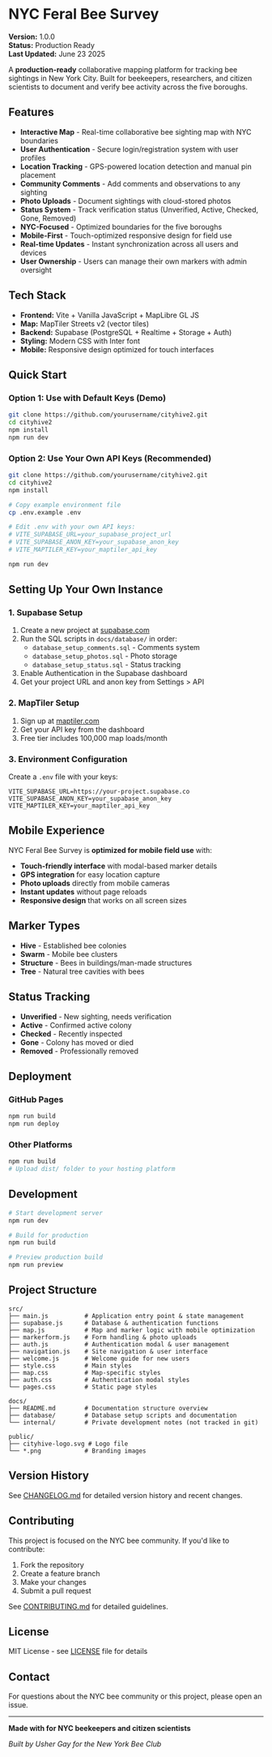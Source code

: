 # NYC Feral Bee Survey

**Version:** 1.0.0  
**Status:** Production Ready  
**Last Updated:** June 23 2025

A **production-ready** collaborative mapping platform for tracking bee sightings in New York City. Built for beekeepers, researchers, and citizen scientists to document and verify bee activity across the five boroughs.

## Features

- **Interactive Map** - Real-time collaborative bee sighting map with NYC boundaries
- **User Authentication** - Secure login/registration system with user profiles
- **Location Tracking** - GPS-powered location detection and manual pin placement  
- **Community Comments** - Add comments and observations to any sighting
- **Photo Uploads** - Document sightings with cloud-stored photos
- **Status System** - Track verification status (Unverified, Active, Checked, Gone, Removed)
- **NYC-Focused** - Optimized boundaries for the five boroughs
- **Mobile-First** - Touch-optimized responsive design for field use
- **Real-time Updates** - Instant synchronization across all users and devices
- **User Ownership** - Users can manage their own markers with admin oversight

## Tech Stack

- **Frontend:** Vite + Vanilla JavaScript + MapLibre GL JS
- **Map:** MapTiler Streets v2 (vector tiles)
- **Backend:** Supabase (PostgreSQL + Realtime + Storage + Auth)
- **Styling:** Modern CSS with Inter font
- **Mobile:** Responsive design optimized for touch interfaces

## Quick Start

### Option 1: Use with Default Keys (Demo)
```bash
git clone https://github.com/yourusername/cityhive2.git
cd cityhive2
npm install
npm run dev
```

### Option 2: Use Your Own API Keys (Recommended)
```bash
git clone https://github.com/yourusername/cityhive2.git
cd cityhive2
npm install

# Copy example environment file
cp .env.example .env

# Edit .env with your own API keys:
# VITE_SUPABASE_URL=your_supabase_project_url
# VITE_SUPABASE_ANON_KEY=your_supabase_anon_key  
# VITE_MAPTILER_KEY=your_maptiler_api_key

npm run dev
```

## Setting Up Your Own Instance

### 1. Supabase Setup
1. Create a new project at [supabase.com](https://supabase.com)
2. Run the SQL scripts in `docs/database/` in order:
   - `database_setup_comments.sql` - Comments system
   - `database_setup_photos.sql` - Photo storage
   - `database_setup_status.sql` - Status tracking
3. Enable Authentication in the Supabase dashboard
4. Get your project URL and anon key from Settings > API

### 2. MapTiler Setup  
1. Sign up at [maptiler.com](https://maptiler.com)
2. Get your API key from the dashboard
3. Free tier includes 100,000 map loads/month

### 3. Environment Configuration
Create a `.env` file with your keys:
```env
VITE_SUPABASE_URL=https://your-project.supabase.co
VITE_SUPABASE_ANON_KEY=your_supabase_anon_key
VITE_MAPTILER_KEY=your_maptiler_api_key
```

## Mobile Experience

NYC Feral Bee Survey is **optimized for mobile field use** with:
- **Touch-friendly interface** with modal-based marker details
- **GPS integration** for easy location capture
- **Photo uploads** directly from mobile cameras
- **Instant updates** without page reloads
- **Responsive design** that works on all screen sizes

## Marker Types

- **Hive** - Established bee colonies
- **Swarm** - Mobile bee clusters  
- **Structure** - Bees in buildings/man-made structures
- **Tree** - Natural tree cavities with bees

## Status Tracking

- **Unverified** - New sighting, needs verification
- **Active** - Confirmed active colony
- **Checked** - Recently inspected
- **Gone** - Colony has moved or died
- **Removed** - Professionally removed

## Deployment

### GitHub Pages
```bash
npm run build
npm run deploy
```

### Other Platforms
```bash
npm run build
# Upload dist/ folder to your hosting platform
```

## Development

```bash
# Start development server
npm run dev

# Build for production  
npm run build

# Preview production build
npm run preview
```

## Project Structure

```
src/
├── main.js          # Application entry point & state management
├── supabase.js      # Database & authentication functions
├── map.js           # Map and marker logic with mobile optimization
├── markerform.js    # Form handling & photo uploads
├── auth.js          # Authentication modal & user management
├── navigation.js    # Site navigation & user interface
├── welcome.js       # Welcome guide for new users
├── style.css        # Main styles
├── map.css          # Map-specific styles
├── auth.css         # Authentication modal styles
└── pages.css        # Static page styles

docs/
├── README.md        # Documentation structure overview
├── database/        # Database setup scripts and documentation
└── internal/        # Private development notes (not tracked in git)

public/
├── cityhive-logo.svg # Logo file
└── *.png            # Branding images
```

## Version History

See [CHANGELOG.md](CHANGELOG.md) for detailed version history and recent changes.

## Contributing

This project is focused on the NYC bee community. If you'd like to contribute:

1. Fork the repository
2. Create a feature branch
3. Make your changes
4. Submit a pull request

See [CONTRIBUTING.md](CONTRIBUTING.md) for detailed guidelines.

## License

MIT License - see [LICENSE](LICENSE) file for details

## Contact

For questions about the NYC bee community or this project, please open an issue.

---

**Made with for NYC beekeepers and citizen scientists**

*Built by Usher Gay for the New York Bee Club*
